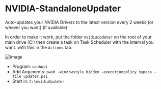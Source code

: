 # NVIDIA-StandaloneUpdater
Auto-updates your NVIDIA Drivers to the latest version every 2 weeks (or whever you want) (if available)

In order to make it work, put the folder `nvidiaUpdater` on the root of your main drive (C:) then create a task on Task Scheduler with the interval you want. with this in the `Actions` tab:

![image](https://user-images.githubusercontent.com/17398632/212580391-e7680d1b-bbf7-451b-9553-0a399f098d79.png) 
- Program: `conhost`
- Add Arguments: `pwsh -windowstyle hidden -executionpolicy bypass -file updater.ps1`
- Start in: `C:\nvidiaUpdater`
